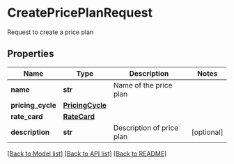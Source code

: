 # CreatePricePlanRequest

Request to create a price plan

## Properties
Name | Type | Description | Notes
------------ | ------------- | ------------- | -------------
**name** | **str** | Name of the price plan | 
**pricing_cycle** | [**PricingCycle**](PricingCycle.md) |  | 
**rate_card** | [**RateCard**](RateCard.md) |  | 
**description** | **str** | Description of price plan | [optional] 

[[Back to Model list]](../README.md#documentation-for-models) [[Back to API list]](../README.md#documentation-for-api-endpoints) [[Back to README]](../README.md)


